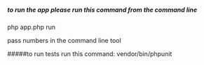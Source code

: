 ##### to run the app please run this command from the command line 
php app.php run

pass numbers in the command line tool

#####to run tests run this command:
 vendor/bin/phpunit 